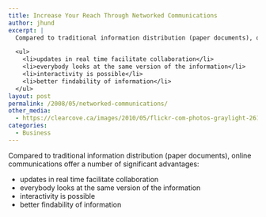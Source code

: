 ```yaml
---
title: Increase Your Reach Through Networked Communications
author: jhund
excerpt: |
  Compared to traditional information distribution (paper documents), online communications offer a number of significant advantages:

  <ul>
    <li>updates in real time facilitate collaboration</li>
    <li>everybody looks at the same version of the information</li>
    <li>interactivity is possible</li>
    <li>better findability of information</li>
  </ul>
layout: post
permalink: /2008/05/networked-communications/
other_media:
  - https://clearcove.ca/images/2010/05/flickr-com-photos-graylight-2614809191.jpg
categories:
  - Business
---
```

Compared to traditional information distribution (paper documents), online communications offer a number of significant advantages:

  * updates in real time facilitate collaboration
  * everybody looks at the same version of the information
  * interactivity is possible
  * better findability of information

